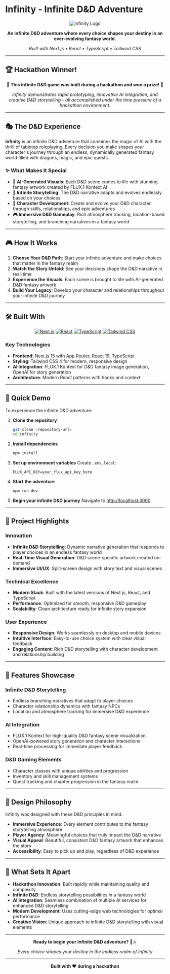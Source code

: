 # Infinity - Infinite D&D Adventure

<div align="center">

![Infinity Logo](https://img.shields.io/badge/Infinity-Infinite%20D%26D-purple?style=for-the-badge&logo=openai)

**An infinite D&D adventure where every choice shapes your destiny in an ever-evolving fantasy world.**

*Built with Next.js • React • TypeScript • Tailwind CSS*

</div>

---

## 🏆 **Hackathon Winner!**

<div align="center">

**🏅 This infinite D&D game was built during a hackathon and won a prize! 🏅**

*Infinity demonstrates rapid prototyping, innovative AI integration, and creative D&D storytelling - all accomplished under the time pressure of a hackathon environment.*

</div>

---

## 🎭 **The D&D Experience**

**Infinity** is an infinite D&D adventure that combines the magic of AI with the thrill of tabletop roleplaying. Every decision you make shapes your character's journey through an endless, dynamically generated fantasy world filled with dragons, magic, and epic quests.

### ✨ **What Makes It Special**

- **🎨 AI-Generated Visuals**: Each D&D scene comes to life with stunning fantasy artwork created by FLUX.1 Kontext AI
- **📖 Infinite Storytelling**: The D&D narrative adapts and evolves endlessly based on your choices
- **👤 Character Development**: Create and evolve your D&D character through skills, relationships, and epic adventures
- **🎮 Immersive D&D Gameplay**: Rich atmosphere tracking, location-based storytelling, and branching narratives in a fantasy world

---

## 🎮 **How It Works**

1. **Choose Your D&D Path**: Start your infinite adventure and make choices that matter in the fantasy realm
2. **Watch the Story Unfold**: See your decisions shape the D&D narrative in real-time
3. **Experience the Visuals**: Each scene is brought to life with AI-generated D&D fantasy artwork
4. **Build Your Legacy**: Develop your character and relationships throughout your infinite D&D journey

---

## 🛠️ **Built With**

<div align="center">

[![Next.js](https://img.shields.io/badge/Next.js-15.3.4-black?style=for-the-badge&logo=next.js)](https://nextjs.org/)
[![React](https://img.shields.io/badge/React-19.0.0-blue?style=for-the-badge&logo=react)](https://reactjs.org/)
[![TypeScript](https://img.shields.io/badge/TypeScript-5.0-blue?style=for-the-badge&logo=typescript)](https://www.typescriptlang.org/)
[![Tailwind CSS](https://img.shields.io/badge/Tailwind-4.0-38B2AC?style=for-the-badge&logo=tailwind-css)](https://tailwindcss.com/)

</div>

### **Key Technologies**
- **Frontend**: Next.js 15 with App Router, React 19, TypeScript
- **Styling**: Tailwind CSS 4 for modern, responsive design
- **AI Integration**: FLUX.1 Kontext for D&D fantasy image generation, OpenAI for story generation
- **Architecture**: Modern React patterns with hooks and context

---

## 🚀 **Quick Demo**

To experience the infinite D&D adventure:

1. **Clone the repository**
   ```bash
   git clone <repository-url>
   cd infinity
   ```

2. **Install dependencies**
   ```bash
   npm install
   ```

3. **Set up environment variables**
   Create `.env.local`:
   ```env
   FLUX_API_KEY=your_flux_api_key_here
   ```

4. **Start the adventure**
   ```bash
   npm run dev
   ```

5. **Begin your infinite D&D journey**
   Navigate to [http://localhost:3000](http://localhost:3000)

---

## 🎯 **Project Highlights**

### **Innovation**
- **Infinite D&D Storytelling**: Dynamic narrative generation that responds to player choices in an endless fantasy world
- **Real-Time Visual Generation**: D&D scene-specific artwork created on-demand
- **Immersive UI/UX**: Split-screen design with story text and visual scenes

### **Technical Excellence**
- **Modern Stack**: Built with the latest versions of Next.js, React, and TypeScript
- **Performance**: Optimized for smooth, responsive D&D gameplay
- **Scalability**: Clean architecture ready for infinite story expansion

### **User Experience**
- **Responsive Design**: Works seamlessly on desktop and mobile devices
- **Intuitive Interface**: Easy-to-use choice system with clear visual feedback
- **Engaging Content**: Rich D&D storytelling with character development and relationship building

---

## 📸 **Features Showcase**

### **Infinite D&D Storytelling**
- Endless branching narratives that adapt to player choices
- Character relationship dynamics with fantasy NPCs
- Location and atmosphere tracking for immersive D&D experience

### **AI Integration**
- FLUX.1 Kontext for high-quality D&D fantasy scene visualization
- OpenAI-powered story generation and character interactions
- Real-time processing for immediate player feedback

### **D&D Gaming Elements**
- Character classes with unique abilities and progression
- Inventory and skill management systems
- Quest tracking and chapter progression in the fantasy realm

---

## 🎨 **Design Philosophy**

Infinity was designed with these D&D principles in mind:

- **Immersive Experience**: Every element contributes to the fantasy storytelling atmosphere
- **Player Agency**: Meaningful choices that truly impact the D&D narrative
- **Visual Appeal**: Beautiful, consistent D&D fantasy artwork that enhances the story
- **Accessibility**: Easy to pick up and play, regardless of D&D experience

---

## 🌟 **What Sets It Apart**

- **Hackathon Innovation**: Built rapidly while maintaining quality and complexity
- **Infinite D&D**: Endless storytelling possibilities in a fantasy world
- **AI Integration**: Seamless combination of multiple AI services for enhanced D&D storytelling
- **Modern Development**: Uses cutting-edge web technologies for optimal performance
- **Creative Vision**: Unique approach to infinite D&D storytelling with visual elements

---

<div align="center">

**Ready to begin your infinite D&D adventure?** 🐉⚔️

*Every choice shapes your destiny in the endless realm of Infinity*

---

**Built with ❤️ during a hackathon**

</div>
